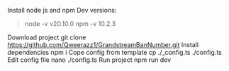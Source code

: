 Install node js and npm
Dev versions:
> node -v
v20.10.0
> npm -v
10.2.3

Download project
git clone https://github.com/Qweerazz1/GrandstreamBanNumber.git
Install dependencies
npm i
Cope config from template
cp ./_config.ts ./config.ts
Edit config file
nano ./config.ts
Run project
npm run dev
